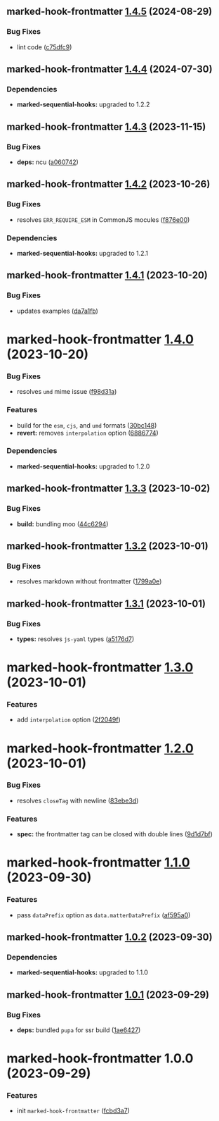 ## marked-hook-frontmatter [1.4.5](https://github.com/bent10/marked-extensions/compare/marked-hook-frontmatter@1.4.4...marked-hook-frontmatter@1.4.5) (2024-08-29)


### Bug Fixes

* lint code ([c75dfc9](https://github.com/bent10/marked-extensions/commit/c75dfc94eb2fc61d258d2e36caf20d4a91e06a16))

## marked-hook-frontmatter [1.4.4](https://github.com/bent10/marked-extensions/compare/marked-hook-frontmatter@1.4.3...marked-hook-frontmatter@1.4.4) (2024-07-30)





### Dependencies

* **marked-sequential-hooks:** upgraded to 1.2.2

## marked-hook-frontmatter [1.4.3](https://github.com/bent10/marked-extensions/compare/marked-hook-frontmatter@1.4.2...marked-hook-frontmatter@1.4.3) (2023-11-15)


### Bug Fixes

* **deps:** ncu ([a060742](https://github.com/bent10/marked-extensions/commit/a060742e6a4c573207d173f5c1bcd2448b83cf90))

## marked-hook-frontmatter [1.4.2](https://github.com/bent10/marked-extensions/compare/marked-hook-frontmatter@1.4.1...marked-hook-frontmatter@1.4.2) (2023-10-26)


### Bug Fixes

* resolves `ERR_REQUIRE_ESM` in CommonJS mocules ([f876e00](https://github.com/bent10/marked-extensions/commit/f876e00dcd08969cf1489b7fc23c29a7e2e67d96))





### Dependencies

* **marked-sequential-hooks:** upgraded to 1.2.1

## marked-hook-frontmatter [1.4.1](https://github.com/bent10/marked-extensions/compare/marked-hook-frontmatter@1.4.0...marked-hook-frontmatter@1.4.1) (2023-10-20)


### Bug Fixes

* updates examples ([da7a1fb](https://github.com/bent10/marked-extensions/commit/da7a1fb709b10b67f71cc72f82d517d209681c6a))

# marked-hook-frontmatter [1.4.0](https://github.com/bent10/marked-extensions/compare/marked-hook-frontmatter@1.3.3...marked-hook-frontmatter@1.4.0) (2023-10-20)


### Bug Fixes

* resolves `umd` mime issue ([f98d31a](https://github.com/bent10/marked-extensions/commit/f98d31af547deb496098a54d836a55625e05040e))


### Features

* build for the `esm`, `cjs`, and `umd` formats ([30bc148](https://github.com/bent10/marked-extensions/commit/30bc148b037aaff23dee1ecca64d31c8b4ae827c))
* **revert:** removes `interpolation` option ([6886774](https://github.com/bent10/marked-extensions/commit/6886774490ef7e813ad69630f8341df5c8390d5a))





### Dependencies

* **marked-sequential-hooks:** upgraded to 1.2.0

## marked-hook-frontmatter [1.3.3](https://github.com/bent10/marked-extensions/compare/marked-hook-frontmatter@1.3.2...marked-hook-frontmatter@1.3.3) (2023-10-02)


### Bug Fixes

* **build:** bundling moo ([44c6294](https://github.com/bent10/marked-extensions/commit/44c6294536cdb83660686a670b15221ceb249676))

## marked-hook-frontmatter [1.3.2](https://github.com/bent10/marked-extensions/compare/marked-hook-frontmatter@1.3.1...marked-hook-frontmatter@1.3.2) (2023-10-01)


### Bug Fixes

* resolves markdown without frontmatter ([1799a0e](https://github.com/bent10/marked-extensions/commit/1799a0ebdf798296faa2d42d9bde6e4a301a2ef3))

## marked-hook-frontmatter [1.3.1](https://github.com/bent10/marked-extensions/compare/marked-hook-frontmatter@1.3.0...marked-hook-frontmatter@1.3.1) (2023-10-01)


### Bug Fixes

* **types:** resolves `js-yaml` types ([a5176d7](https://github.com/bent10/marked-extensions/commit/a5176d7fac895a28090045f7cb37d2d8d22e2460))

# marked-hook-frontmatter [1.3.0](https://github.com/bent10/marked-extensions/compare/marked-hook-frontmatter@1.2.0...marked-hook-frontmatter@1.3.0) (2023-10-01)


### Features

* add `interpolation` option ([2f2049f](https://github.com/bent10/marked-extensions/commit/2f2049f472dfa34ffcab6dd6e987d4f1dd9c03bd))

# marked-hook-frontmatter [1.2.0](https://github.com/bent10/marked-extensions/compare/marked-hook-frontmatter@1.1.0...marked-hook-frontmatter@1.2.0) (2023-10-01)


### Bug Fixes

* resolves `closeTag` with newline ([83ebe3d](https://github.com/bent10/marked-extensions/commit/83ebe3d8f1a1f802e8dbd3f93d27623a1b595f1d))


### Features

* **spec:** the frontmatter tag can be closed with double lines ([9d1d7bf](https://github.com/bent10/marked-extensions/commit/9d1d7bf96ae60f9f43711e8c649393adf9855766))

# marked-hook-frontmatter [1.1.0](https://github.com/bent10/marked-extensions/compare/marked-hook-frontmatter@1.0.2...marked-hook-frontmatter@1.1.0) (2023-09-30)


### Features

* pass `dataPrefix` option as `data.matterDataPrefix` ([af595a0](https://github.com/bent10/marked-extensions/commit/af595a0774356eed7cdfd4e4b0ea6ab908aca052))

## marked-hook-frontmatter [1.0.2](https://github.com/bent10/marked-extensions/compare/marked-hook-frontmatter@1.0.1...marked-hook-frontmatter@1.0.2) (2023-09-30)





### Dependencies

* **marked-sequential-hooks:** upgraded to 1.1.0

## marked-hook-frontmatter [1.0.1](https://github.com/bent10/marked-extensions/compare/marked-hook-frontmatter@1.0.0...marked-hook-frontmatter@1.0.1) (2023-09-29)


### Bug Fixes

* **deps:** bundled `pupa` for ssr build ([1ae6427](https://github.com/bent10/marked-extensions/commit/1ae642787e0214f3ad925378af304d3f04c05090))

# marked-hook-frontmatter 1.0.0 (2023-09-29)


### Features

* init `marked-hook-frontmatter` ([fcbd3a7](https://github.com/bent10/marked-extensions/commit/fcbd3a7fa4f51f9832cac221832d0689d8b0a6fd))

